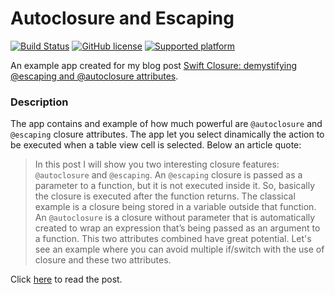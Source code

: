 # Autoclosure and Escaping

[![Build Status](https://travis-ci.org/chicio/Autoclosure-and-Escaping.svg?branch=master)](https://travis-ci.org/chicio/Autoclosure-and-Escaping)
[![GitHub license](https://img.shields.io/badge/license-MIT-blue.svg)](https://raw.githubusercontent.com/chicio/Autoclosure-and-Escaping/master/LICENSE.md)
[![Supported platform](https://img.shields.io/badge/platforms-iOS-orange.svg)](https://img.shields.io/badge/platforms-iOS-orange.svg)

An example app created for my blog post [Swift Closure: demystifying @escaping and @autoclosure attributes](https://www.fabrizioduroni.it/2017/06/14/swift-closure-demystifying-autoclosure-escaping.html "Swift Closure: demystifying @escaping and @autoclosure attributes").

### Description

The app contains and example of how much powerful are  `@autoclosure` and `@escaping`  closure attributes. The app let you select dinamically the action to be executed when a table view cell is selected.
Below an article quote:

> In this post I will show you two interesting closure features: `@autoclosure` and `@escaping`.
An `@escaping` closure is passed as a parameter to a function, but it is not executed inside it. So, basically the closure is executed after the function returns. The classical example is a closure being stored in a variable outside that function.
An `@autoclosure` is a closure without parameter that is automatically created to wrap an expression that’s being passed as an argument to a function.
This two attributes combined have great potential. Let's see an example where you can avoid multiple if/switch with the use of closure and these two attributes.

Click [here](https://www.fabrizioduroni.it/2017/06/14/swift-closure-demystifying-autoclosure-escaping.html "Swift Closure: demystifying @escaping and @autoclosure attributes") to read the post.


